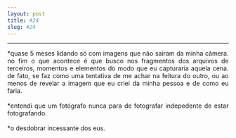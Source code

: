 ```yaml
---
layout: post
title: #24
slug: #24
---
```

---
<p class="description" style="text-align: justify;">
*quase 5 meses lidando só com imagens que não sairam da minha câmera. no fim o que acontece é que busco nos fragmentos dos arquivos de terceiros, momentos e elementos do modo que eu capturaria aquela cena. de fato, se faz como uma tentativa de me achar na feitura do outro, ou ao menos de revelar a imagem que eu criei da minha pessoa e de como eu faria. 
<br>
<br>
*entendi que um fotógrafo nunca para de fotografar indepedente de estar fotografando.
<br>
<br>
*o desdobrar incessante dos eus.
<br>
<br>

